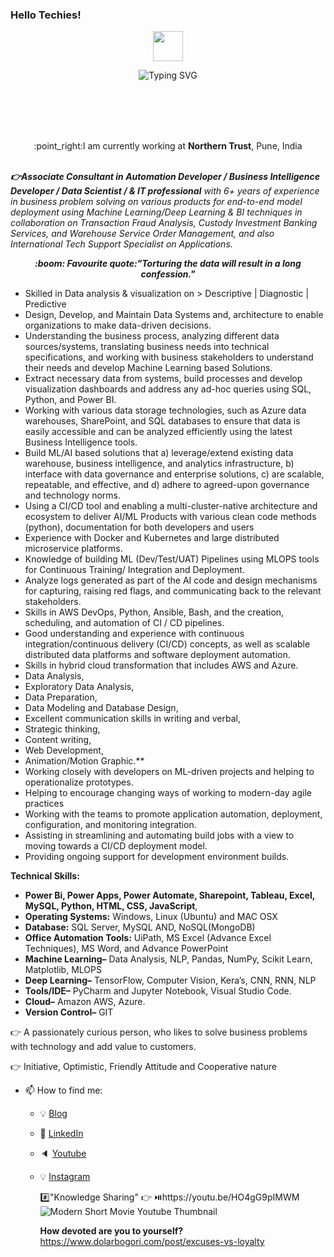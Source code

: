 <!DOCTYPE html>
<html>
<head>
</head>

<body>

### Hello Techies!

<!-- markdownlint-disable MD033 MD041 -->
<p align="center">
<!--   <h2 align="center">W</h2> -->
<img src = "https://img.freepik.com/free-vector/colorful-welcome-lettering-banner-invite-your-guests-event_1017-43281.jpg?t=st=1694846451~exp=1694847051~hmac=f1d7e5ab5a61ae193c128f1c6c579509adf2012a1627dd6e1040dbd0996d64bd" style="width:48px;height:48px;">
</p>

<p align="center">
<img src="https://readme-typing-svg.demolab.com?font=Fira+Code&duration=2500&pause=900&color=49F75F&width=435&lines=Thanks+for+reaching+out!;I'm+Hirak+Saharia;Automation+Developer+%7C+Data+Scientist+;Currently+working+%40Northern+Trust.;Pune%2C+India" alt="Typing SVG">
</p>
<br><br>

<!--   <img src="https://readme-typing-svg.demolab.com?font=Fira+Code&weight=500&duration=2500&pause=900&color=F7EE37&background=000632&width=435&lines=Hi!+glad+that+you're+checking-in.%F0%9F%AA%B4;myself%2C+Hirak+Saharia%F0%9F%91%A8%F0%9F%8F%BB%E2%80%8D%F0%9F%92%BB;Full+Stack+Development-+Learner%F0%9F%92%BB;Machine+Learning%2F+AI-+enthusiast%F0%9F%92%BB;%26+Endlessly+Learning+%26+Growing.%F0%9F%AA%B4" alt="README Typing SVG">

<p align="center"
<!--   Hi there, I Hirak Saharia, Data Sceintist & IT Professional. I am currently working at Northern Trust. -->
<!-- </p> -->
<br>

<!-- <h1 align="center" >:raising_hand_man:Hello there! I am Hirak, Data Sceintist & IT Professional</h1> -->

<p align="center"> <br>:point_right:I am currently working at <strong>Northern Trust</strong>, Pune, India</br>

   <br><em><strong>👉Associate Consultant in Automation Developer / Business Intelligence Developer / Data Scientist / & IT professional</strong> with 6+ years of experience in business problem solving on various products for end-to-end model deployment using Machine Learning/Deep Learning & BI techniques in collaboration on Transaction Fraud Analysis, Custody Investment Banking Services, and Warehouse Service Order Management, and also International Tech Support Specialist on Applications.</em></br>

<p align="center"> <em><strong>:boom: Favourite quote:"Torturing the data will result in a long confession."</strong></em>

</p>
</body>
</html>

   
   * Skilled in Data analysis & visualization on > Descriptive | Diagnostic | Predictive
   * Design, Develop, and Maintain Data Systems and, architecture to enable organizations to make data-driven decisions.
   * Understanding the business process, analyzing different data sources/systems, translating business needs into technical specifications, and working with business stakeholders to understand their needs and develop Machine Learning based Solutions.
   * Extract necessary data from systems, build processes and develop visualization dashboards and address any ad-hoc queries using SQL, Python, and Power BI.
   * Working with various data storage technologies, such as Azure data warehouses, SharePoint, and SQL databases to ensure that data is easily accessible and can be analyzed efficiently using the latest Business Intelligence tools.
   * Build ML/AI based solutions that a) leverage/extend existing data warehouse, business intelligence, and analytics infrastructure, b) interface with data governance and enterprise solutions, c) are scalable, repeatable, and effective, and d) adhere to agreed-upon governance and technology norms.
   * Using a CI/CD tool and enabling a multi-cluster-native architecture and ecosystem to deliver AI/ML Products with various clean code methods (python), documentation for both developers and users
   * Experience with Docker and Kubernetes and large distributed microservice platforms.
   * Knowledge of building ML (Dev/Test/UAT) Pipelines using MLOPS tools for Continuous Training/ Integration and Deployment.
   * Analyze logs generated as part of the AI code and design mechanisms for capturing, raising red flags, and communicating back to the relevant stakeholders.
   * Skills in AWS DevOps, Python, Ansible, Bash, and the creation, scheduling, and automation of CI / CD pipelines.
   * Good understanding and experience with continuous integration/continuous delivery (CI/CD) concepts, as well as scalable distributed data platforms and software deployment automation.
   * Skills in hybrid cloud transformation that includes AWS and Azure.
   * Data Analysis, 
   * Exploratory Data Analysis, 
   * Data Preparation, 
   * Data Modeling and Database Design, 
   * Excellent communication skills in writing and verbal, 
   * Strategic thinking, 
   * Content writing, 
   * Web Development,
   * Animation/Motion Graphic.**
   * Working closely with developers on ML-driven projects and helping to operationalize prototypes.
   * Helping to encourage changing ways of working to modern-day agile practices
   * Working with the teams to promote application automation, deployment, configuration, and monitoring integration.
   * Assisting in streamlining and automating build jobs with a view to moving towards a CI/CD deployment model.
   * Providing ongoing support for development environment builds.

      
 ****Technical Skills:****
 
   - **Power Bi, Power Apps, Power Automate, Sharepoint, Tableau, Excel, MySQL, Python, HTML, CSS, JavaScript**, 
   - **Operating Systems:** Windows, Linux (Ubuntu) and MAC OSX
   - **Database:** SQL Server, MySQL AND, NoSQL(MongoDB)
   - **Office Automation Tools:** UiPath, MS Excel (Advance Excel Techniques), MS Word, and Advance PowerPoint
   - **Machine Learning–** Data Analysis, NLP, Pandas, NumPy, Scikit Learn, Matplotlib, MLOPS
   - **Deep Learning–** TensorFlow, Computer Vision, Kera’s, CNN, RNN, NLP
   - **Tools/IDE–** PyCharm and Jupyter Notebook, Visual Studio Code.
   - **Cloud–** Amazon AWS, Azure.
   - **Version Control–** GIT



:point_right: A passionately curious person, who likes to solve business problems with technology and 
add value to customers.

:point_right: Initiative, Optimistic, Friendly Attitude and Cooperative nature

- 📫 How to find me: 
  - :bulb: [Blog](https://www.dolarbogori.com/blog/)
  - :office: [LinkedIn](https://www.linkedin.com/in/hirak-saharia)
  - :speaker: [Youtube](https://www.youtube.com/c/HirakNEVlogs)
  - :bulb: [Instagram](https://www.instagram.com/hirak_ne)


     #️⃣"Knowledge Sharing"
      :point_right: ⏯️https://youtu.be/HO4gG9pIMWM
     ![Modern Short Movie Youtube Thumbnail](https://user-images.githubusercontent.com/64422300/152303068-01c65242-2c81-429f-b7ef-fb11682082ae.png)
     
     **How devoted are you to yourself?**
      https://www.dolarbogori.com/post/excuses-vs-loyalty

